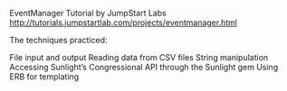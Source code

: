EventManager Tutorial by JumpStart Labs http://tutorials.jumpstartlab.com/projects/eventmanager.html

The techniques practiced:

File input and output
Reading data from CSV files
String manipulation
Accessing Sunlight’s Congressional API through the Sunlight gem
Using ERB for templating
